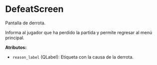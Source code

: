 # DefeatScreen

Pantalla de derrota.

Informa al jugador que ha perdido la partida y permite regresar al menú principal.

**Atributos:**

-   `reason_label` (QLabel): Etiqueta con la causa de la derrota.
